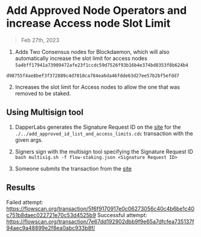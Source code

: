 # Add Approved Node Operators and increase Access node Slot Limit

> Feb 27th, 2023 

1. Adds Two Consensus nodes for Blockdaemon, which will also automatically increase the slot limit for access nodes
`5a4bff17941a73909472afe23f1ccdc59d7526f93b16b4e374bd8353f8b624b4`

`d98755f4ae8bef3f372889c4d7010ca784ea6da46fdde63d27ee57b2bf5efdd7`

2. Increases the slot limit for Access nodes to allow the one that was removed to be staked.

## Using Multisign tool

1. DapperLabs generates the Signature Request ID on the [site]()
   for the `./../add_approved_id_list_and_access_limits.cdc` transaction with the given args.

2. Signers sign with the multisign tool specifying the Signature Request ID
   `bash multisig.sh -f flow-staking.json <Signature Request ID>`

3. Someone submits the transaction from the [site](https://flow-multisig-git-service-account-onflow.vercel.app/mainnet)


## Results

Failed attempt: https://flowscan.org/transaction/5f6f9170917e0c06273056c40c4b6be1c40c751b8daec022721e70c53d4525b9
Successful attempt: https://flowscan.org/transaction/7e67dd192902dbb9f9e65a7dfcfea735137f94aec9a48899e2f8ea0abc933b8f/
